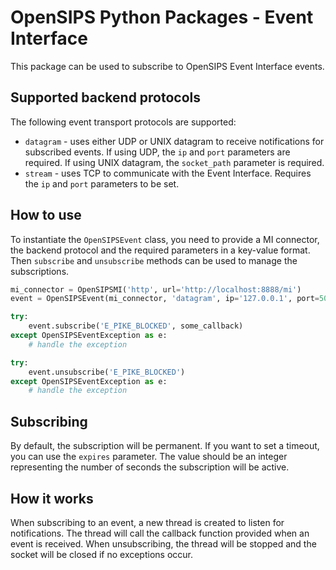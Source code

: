 # OpenSIPS Python Packages - Event Interface

This package can be used to subscribe to OpenSIPS Event Interface events.

## Supported backend protocols

The following event transport protocols are supported:
* `datagram` - uses either UDP or UNIX datagram to receive notifications for subscribed events. If using UDP, the `ip` and `port` parameters are required. If using UNIX datagram, the `socket_path` parameter is required.
* `stream` - uses TCP to communicate with the Event Interface. Requires the `ip` and `port` parameters to be set.

## How to use

To instantiate the `OpenSIPSEvent` class, you need to provide a MI connector, the backend protocol and the required parameters in a key-value format. Then `subscribe` and `unsubscribe` methods can be used to manage the subscriptions.

```python
mi_connector = OpenSIPSMI('http', url='http://localhost:8888/mi')
event = OpenSIPSEvent(mi_connector, 'datagram', ip='127.0.0.1', port=50012)

try:
    event.subscribe('E_PIKE_BLOCKED', some_callback)
except OpenSIPSEventException as e:
    # handle the exception

try:
    event.unsubscribe('E_PIKE_BLOCKED')
except OpenSIPSEventException as e:
    # handle the exception
```

## Subscribing

By default, the subscription will be permanent. If you want to set a timeout, you can use the `expires` parameter. The value should be an integer representing the number of seconds the subscription will be active.

## How it works

When subscribing to an event, a new thread is created to listen for notifications. The thread will call the callback function provided when an event is received. When unsubscribing, the thread will be stopped and the socket will be closed if no exceptions occur.
